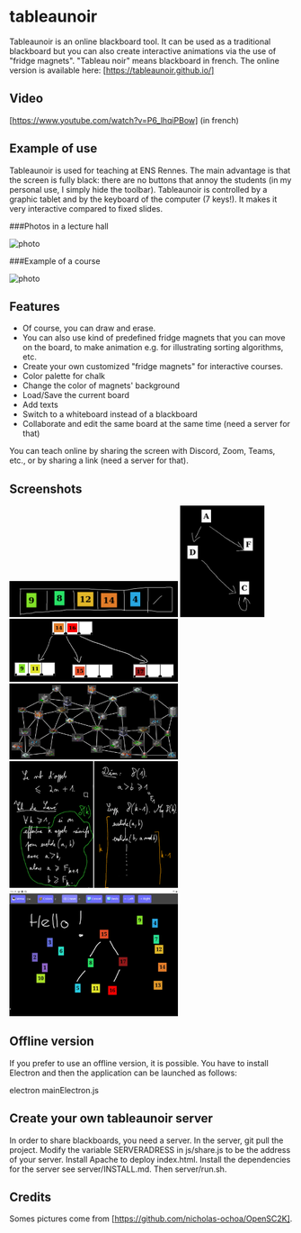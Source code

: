 # tableaunoir

Tableaunoir is an online blackboard tool. It can be used as a traditional blackboard but you can also create interactive animations via the use of "fridge magnets".
"Tableau noir" means blackboard in french. The online version is available here:
[https://tableaunoir.github.io/]


## Video

[https://www.youtube.com/watch?v=P6_lhqiPBow] (in french)

## Example of use

Tableaunoir is used for teaching at ENS Rennes. The main advantage is that the screen is fully black: there are no buttons that annoy the students (in my personal use, I simply hide the toolbar). Tableaunoir is controlled by a graphic tablet and by the keyboard of the computer (7 keys!). It makes it very interactive compared to fixed slides. 

###Photos in a lecture hall


<img src="./photos/coursparcourslargeur.gif" alt="photo" width="600"/>

###Example of a course

<img src="./img/courstableaunoir_amphi.jpg" alt="photo" width="300"/>

## Features

* Of course, you can draw and erase.
* You can also use kind of predefined fridge magnets that you can move on the board, to make animation e.g. for illustrating sorting algorithms, etc.
* Create your own customized "fridge magnets" for interactive courses.
* Color palette for chalk
* Change the color of magnets' background
* Load/Save the current board
* Add texts
* Switch to a whiteboard instead of a blackboard
* Collaborate and edit the same board at the same time (need a server for that)



You can teach online by sharing the screen with Discord, Zoom, Teams, etc., or by sharing a link (need a server for that).

## Screenshots

<img src="./img/screenshot.png" alt="screenshot" width="300"/> <img src="./img/screenshot2.png" alt="screenshot" width="150"/> <img src="./img/screenshot3.png" alt="screenshot" width="300"/>
<img src="./img/simcitygraph.png" alt="screenshot" width="300"/>
<img src="./img/euclide.png" alt="screenshot" width="300"/>
<img src="./img/screenshot_tablet.jpg" alt="screenshot" width="300"/>





## Offline version

If you prefer to use an offline version, it is possible. You have to install Electron and then the application can be launched as follows:

electron mainElectron.js



## Create your own tableaunoir server

In order to share blackboards, you need a server. 
In the server, git pull the project. Modify the variable SERVERADRESS in js/share.js to be the address of your server. Install Apache to deploy index.html. Install the dependencies for the server see server/INSTALL.md. Then server/run.sh.

## Credits

Somes pictures come from [https://github.com/nicholas-ochoa/OpenSC2K].
